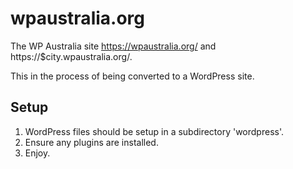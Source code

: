 # wpaustralia.org
The WP Australia site https://wpaustralia.org/ and https://$city.wpaustralia.org/.

This in the process of being converted to a WordPress site.

## Setup

1. WordPress files should be setup in a subdirectory 'wordpress'.
1. Ensure any plugins are installed.
1. Enjoy.
